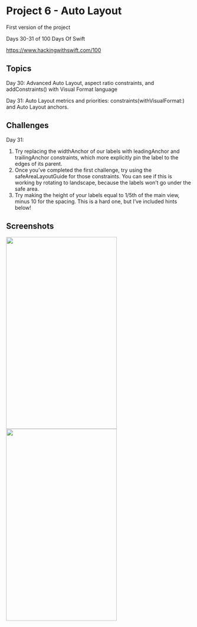 # Project 6 - Auto Layout

First version of the project

Days 30-31 of 100 Days Of Swift

https://www.hackingwithswift.com/100

## Topics

Day 30: Advanced Auto Layout, aspect ratio constraints, and addConstraints() with Visual Format language

Day 31: Auto Layout metrics and priorities: constraints(withVisualFormat:) and Auto Layout anchors.

## Challenges

Day 31:

1. Try replacing the widthAnchor of our labels with leadingAnchor and trailingAnchor constraints, which more explicitly pin the label to the edges of its parent.
2. Once you’ve completed the first challenge, try using the safeAreaLayoutGuide for those constraints. You can see if this is working by rotating to landscape, because the labels won’t go under the safe area.
3. Try making the height of your labels equal to 1/5th of the main view, minus 10 for the spacing. This is a hard one, but I’ve included hints below!

## Screenshots

<img src="https://github.com/vogtmano/Project-6a/assets/92689831/d5b35f4e-4ba0-44b8-b411-42f309dd2e90" width=300 height=520>

<img src="https://github.com/vogtmano/Project-6a/assets/92689831/315a11a5-207c-467d-8267-0c978a9c2f25" width=300 height=520>

